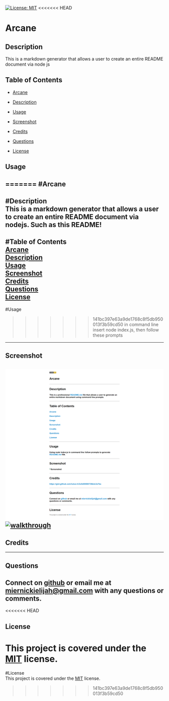 [![License: MIT](https://img.shields.io/badge/License-MIT-yellow.svg)](https://opensource.org/licenses/MIT)
<<<<<<< HEAD

# Arcane

## Description  
This is a markdown generator that allows a user to create an entire README document via node js

## Table of Contents

* [Arcane](#arcane)

* [Description](#description)

* [Usage](#usage)

* [Screenshot](#screenshot)

* [Credits](#credits)

* [Questions](#questions)

* [License](#license)

## Usage  
=======
#Arcane
-------------
#Description  
This is a markdown generator that allows a user to create an entire README document via nodejs. Such as this README! 
-------------
#Table of Contents  
[Arcane](#Arcane)  
[Description](#Description)  
[Usage](#Usage)  
[Screenshot](#Screenshot)  
[Credits](#Credits)  
[Questions](#Questions)  
[License](#License)  
--------------
#Usage  
>>>>>>> 141bc397e63a9de1768c8f5db950013f3b59cd50
in command line insert node index.js, then follow these prompts
--------------
## Screenshot  
![Screenshot](assets/images/screenshot.png)
[![walkthrough](https://res.cloudinary.com/marcomontalbano/image/upload/v1623346710/video_to_markdown/images/google-drive--1jxLeV_9vGF-dtMO_bgdVgS9wToa5irYc-c05b58ac6eb4c4700831b2b3070cd403.jpg)](https://drive.google.com/file/d/1jxLeV_9vGF-dtMO_bgdVgS9wToa5irYc/view "walkthrough")
--------------
## Credits  
--------------
## Questions  
Connect on [github](github.com/miernickielijah) or email me at miernickielijah@gmail.com with any questions or comments. 
--------------
<<<<<<< HEAD
## License  
This project is covered under the [MIT](https://choosealicense.com/licenses/mit/) license.
=======
#License  
This project is covered under the [MIT](https://choosealicense.com/licenses/mit/) license.
>>>>>>> 141bc397e63a9de1768c8f5db950013f3b59cd50
